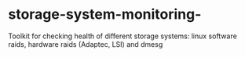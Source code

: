 storage-system-monitoring-
==========================

Toolkit for checking health of different storage systems: linux software raids, hardware raids (Adaptec, LSI) and dmesg
